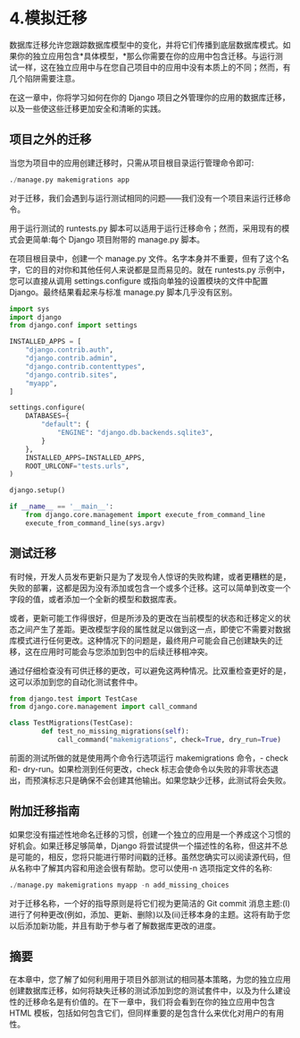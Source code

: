 # 4.模拟迁移

数据库迁移允许您跟踪数据库模型中的变化，并将它们传播到底层数据库模式。如果你的独立应用包含*具体模型，*那么你需要在你的应用中包含迁移。与运行测试一样，这在独立应用中与在您自己项目中的应用中没有本质上的不同；然而，有几个陷阱需要注意。

在这一章中，你将学习如何在你的 Django 项目之外管理你的应用的数据库迁移，以及一些使这些迁移更加安全和清晰的实践。

## 项目之外的迁移

当您为项目中的应用创建迁移时，只需从项目根目录运行管理命令即可:

```py
./manage.py makemigrations app

```

对于迁移，我们会遇到与运行测试相同的问题——我们没有一个项目来运行迁移命令。

用于运行测试的 runtests.py 脚本可以适用于运行迁移命令；然而，采用现有的模式会更简单:每个 Django 项目附带的 manage.py 脚本。

在项目根目录中，创建一个 manage.py 文件。名字本身并不重要，但有了这个名字，它的目的对你和其他任何人来说都是显而易见的。就在 runtests.py 示例中，您可以直接从调用 settings.configure 或指向单独的设置模块的文件中配置 Django。最终结果看起来与标准 manage.py 脚本几乎没有区别。

```py
import sys
import django
from django.conf import settings

INSTALLED_APPS = [
    "django.contrib.auth",
    "django.contrib.admin",
    "django.contrib.contenttypes",
    "django.contrib.sites",
    "myapp",
]

settings.configure(
    DATABASES={
        "default": {
            "ENGINE": "django.db.backends.sqlite3",
        }
    },
    INSTALLED_APPS=INSTALLED_APPS,
    ROOT_URLCONF="tests.urls",
)

django.setup()

if __name__ == '__main__':
    from django.core.management import execute_from_command_line
    execute_from_command_line(sys.argv)

```

## 测试迁移

有时候，开发人员发布更新只是为了发现令人惊讶的失败构建，或者更糟糕的是，失败的部署，这都是因为没有添加或包含一个或多个迁移。这可以简单到改变一个字段的值，或者添加一个全新的模型和数据库表。

或者，更新可能工作得很好，但是所涉及的更改在当前模型的状态和迁移定义的状态之间产生了差距。更改模型字段的属性就足以做到这一点，即使它不需要对数据库模式进行任何更改。这种情况下的问题是，最终用户可能会自己创建缺失的迁移，这在应用时可能会与您添加到包中的后续迁移相冲突。

通过仔细检查没有可供迁移的更改，可以避免这两种情况。比双重检查更好的是，这可以添加到您的自动化测试套件中。

```py
from django.test import TestCase
from django.core.management import call_command

class TestMigrations(TestCase):
        def test_no_missing_migrations(self):
            call_command("makemigrations", check=True, dry_run=True)

```

前面的测试所做的就是使用两个命令行选项运行 makemigrations 命令，- check 和- dry-run。如果检测到任何更改，check 标志会使命令以失败的非零状态退出，而预演标志只是确保不会创建其他输出。如果您缺少迁移，此测试将会失败。

## 附加迁移指南

如果您没有描述性地命名迁移的习惯，创建一个独立的应用是一个养成这个习惯的好机会。如果迁移足够简单，Django 将尝试提供一个描述性的名称，但这并不总是可能的，相反，您将只能进行带时间戳的迁移。虽然您确实可以阅读源代码，但从名称中了解其内容和用途会很有帮助。您可以使用-n 选项指定文件的名称:

```py
./manage.py makemigrations myapp -n add_missing_choices

```

对于迁移名称，一个好的指导原则是将它们视为更简洁的 Git commit 消息主题:(I)进行了何种更改(例如，添加、更新、删除)以及(ii)迁移本身的主题。这将有助于您以后添加新功能，并且有助于参与者了解数据库更改的进度。

## 摘要

在本章中，您了解了如何利用用于项目外部测试的相同基本策略，为您的独立应用创建数据库迁移，如何将缺失迁移的测试添加到您的测试套件中，以及为什么建设性的迁移命名是有价值的。在下一章中，我们将会看到在你的独立应用中包含 HTML 模板，包括如何包含它们，但同样重要的是包含什么来优化对用户的有用性。